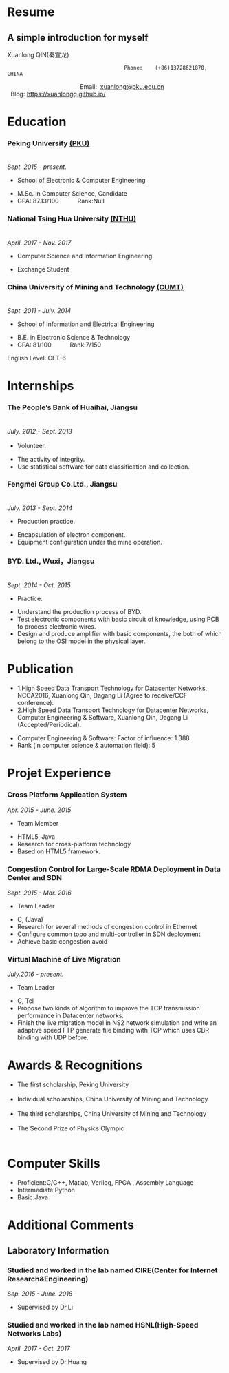 # Resume
A simple introduction for myself
---
Xuanlong QIN(秦宣龙)

                                          Phone:    (+86)13728621870, CHINA
                                            Email:  <xuanlong@pku.edu.cn>
                                          Blog: https://xuanlongq.github.io/

# Education
### Peking University [(PKU)](http://www.pku.edu.cn/)                                                                                            
*Sept. 2015 - present.*
* School of Electronic & Computer Engineering
- M.Sc. in Computer Science, Candidate
- GPA: 87.13/100            Rank:Null

### National Tsing Hua University [(NTHU)](http://www.nthu.edu.tw/)                                                                               
*April. 2017 - Nov. 2017*
* Computer Science and Information Engineering
- Exchange Student

### China University of Mining and Technology [(CUMT)](http://www.cumt.edu.cn/)                                                                     
*Sept. 2011 - July. 2014*
* School of Information and Electrical  Engineering
- B.E. in Electronic Science & Technology
- GPA: 81/100            Rank:7/150

English Level: CET-6    

# Internships
### The People’s Bank of Huaihai, Jiangsu                                                                         
*July. 2012 - Sept. 2013*
* Volunteer.                                                                                                        　
- The activity of integrity.
- Use statistical software for data classification and collection.
 
### Fengmei Group Co.Ltd., Jiangsu                                                                                
*July. 2013 - Sept. 2014* 
* Production practice.  
- Encapsulation of electron component. 
- Equipment configuration under the mine operation.

### BYD. Ltd., Wuxi，Jiangsu                                                                                      
*Sept. 2014 - Oct. 2015*
* Practice.
- Understand the production process of BYD.
- Test electronic components with basic circuit of knowledge, using PCB to process electronic wires.
- Design and produce amplifier with basic components, the both of which belong to the OSI model in the physical layer.

# Publication
* 1.High Speed Data Transport Technology for Datacenter Networks, NCCA2016, Xuanlong Qin, Dagang Li (Agree to receive/CCF conference).
* 2.High Speed Data Transport Technology for Datacenter Networks, Computer Engineering & Software, Xuanlong Qin, Dagang Li (Accepted/Periodical). 
 - Computer Engineering & Software: Factor of influence: 1.388. 
 - Rank (in computer science & automation field): 5

# Projet Experience
### Cross Platform Application System  
*Apr. 2015 - June. 2015*
* Team Member                                                                            
- HTML5, Java
- Research for cross-platform technology
- Based on HTML5 framework. 

### Congestion Control for Large-Scale RDMA Deployment in Data Center and SDN                                     
*Sept. 2015 - Mar. 2016*
* Team Leader
- C, (Java)
- Research for several methods of congestion control in Ethernet
- Configure common topo and multi-controller in SDN deployment
- Achieve basic congestion avoid  

### Virtual Machine of Live Migration
*July.2016 - present.*
* Team Leader  
- C, Tcl
- Propose two kinds of algorithm to improve the TCP transmission performance in Datacenter networks.
- Finish the live migration model in NS2 network simulation and write an adaptive speed FTP generate file binding with TCP which uses CBR binding with UDP before.                                                                                                         
                                                                  

# Awards & Recognitions
* The first scholarship, Peking University                                                                                  
* Individual scholarships, China University of Mining and Technology                                                               
* The third scholarships,  China University of Mining and Technology                                                              
* The Second Prize of Physics Olympic                                                                                             

# Computer Skills
* Proficient:C/C++,  Matlab, Verilog,  FPGA , Assembly Language
* Intermediate:Python
* Basic:Java

# Additional Comments
## Laboratory Information
### Studied and worked in the lab named CIRE(Center for Internet Research&Engineering)                                         
*Sep. 2015 - June. 2018*
* Supervised by Dr.Li
### Studied and worked in the lab named HSNL(High-Speed Networks Labs)                                               
*April. 2017 - Oct. 2017*
 * Supervised by Dr.Huang
